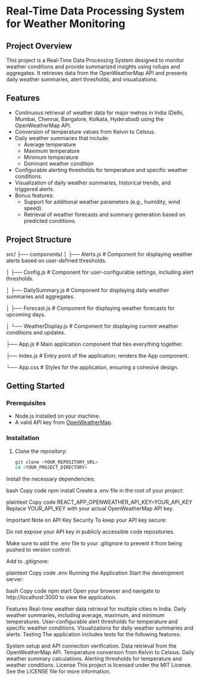 # Real-Time Data Processing System for Weather Monitoring

## Project Overview

This project is a Real-Time Data Processing System designed to monitor weather conditions and provide summarized insights using rollups and aggregates. It retrieves data from the OpenWeatherMap API and presents daily weather summaries, alert thresholds, and visualizations.

## Features

- Continuous retrieval of weather data for major metros in India (Delhi, Mumbai, Chennai, Bangalore, Kolkata, Hyderabad) using the OpenWeatherMap API.
- Conversion of temperature values from Kelvin to Celsius.
- Daily weather summaries that include:
  - Average temperature
  - Maximum temperature
  - Minimum temperature
  - Dominant weather condition
- Configurable alerting thresholds for temperature and specific weather conditions.
- Visualization of daily weather summaries, historical trends, and triggered alerts.
- Bonus features:
  - Support for additional weather parameters (e.g., humidity, wind speed).
  - Retrieval of weather forecasts and summary generation based on predicted conditions.

## Project Structure

src/
├── components/
│   ├── Alerts.js   # Component for displaying weather alerts based on user-defined thresholds.         
                         
│   ├── Config.js   # Component for user-configurable settings, including alert thresholds.       
                        
│   ├── DailySummary.js  # Component for displaying daily weather summaries and aggregates.    
                         
│   ├── Forecast.js  # Component for displaying weather forecasts for upcoming days.        
                         
│   └── WeatherDisplay.js     # Component for displaying current weather conditions and updates.
                        
├── App.js    # Main application component that ties everything together.                
                        
├── index.js     # Entry point of the application; renders the App component.            
                        
└── App.css        # Styles for the application, ensuring a cohesive design.           
                        




## Getting Started

### Prerequisites

- Node.js installed on your machine.
- A valid API key from [OpenWeatherMap](https://openweathermap.org/).

### Installation

1. Clone the repository:

   ```bash
   git clone <YOUR_REPOSITORY_URL>
   cd <YOUR_PROJECT_DIRECTORY>
Install the necessary dependencies:

bash
Copy code
npm install
Create a .env file in the root of your project:

plaintext
Copy code
REACT_APP_OPENWEATHER_API_KEY=YOUR_API_KEY
Replace YOUR_API_KEY with your actual OpenWeatherMap API key.

Important Note on API Key Security
To keep your API key secure:

Do not expose your API key in publicly accessible code repositories.

Make sure to add the .env file to your .gitignore to prevent it from being pushed to version control:

Add to .gitignore:

plaintext
Copy code
.env
Running the Application
Start the development server:

bash
Copy code
npm start
Open your browser and navigate to http://localhost:3000 to view the application.

Features
Real-time weather data retrieval for multiple cities in India.
Daily weather summaries, including average, maximum, and minimum temperatures.
User-configurable alert thresholds for temperature and specific weather conditions.
Visualizations for daily weather summaries and alerts.
Testing
The application includes tests for the following features:

System setup and API connection verification.
Data retrieval from the OpenWeatherMap API.
Temperature conversion from Kelvin to Celsius.
Daily weather summary calculations.
Alerting thresholds for temperature and weather conditions.
License
This project is licensed under the MIT License. See the LICENSE file for more information.










